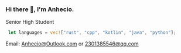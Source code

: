 ### Hi there 👋, I'm Anhecio.
Senior High Student  

```Rust
 let languages = vec!["rust", "cpp", "kotlin", "java", "python"];
```

Email: Anhecio@Outlook.com  or  2301385546@qq.com  

<!---
Yunmoa763/Yunmoa763 is a ✨ special ✨ repository because its `README.md` (this file) appears on your GitHub profile.
You can click the Preview link to take a look at your changes.
--->
